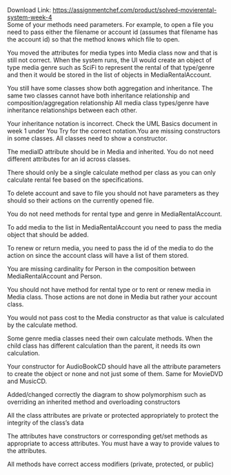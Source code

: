 Download Link: https://assignmentchef.com/product/solved-movierental-system-week-4
<br>
Some of your methods need parameters. For example, to open a file you need to pass either the filename or account id (assumes that filename has the account id) so that the method knows which file to open.

You moved the attributes for media types into Media class now and that is still not correct. When the system runs, the UI would create an object of type media genre such as SciFi to represent the rental of that type/genre and then it would be stored in the list of objects in MediaRentalAccount.

You still have some classes show both aggregation and inheritance. The same two classes cannot have both inheritance relationship and composition/aggregation relationship All media class types/genre have inheritance relationships between each other.

Your inheritance notation is incorrect. Check the UML Basics document in week 1 under You Try for the correct notation.You are missing constructors in some classes. All classes need to show a constructor.

The mediaID attribute should be in Media and inherited. You do not need different attributes for an id across classes.

There should only be a single calculate method per class as you can only calculate rental fee based on the specifications.

To delete account and save to file you should not have parameters as they should so their actions on the currently opened file.

You do not need methods for rental type and genre in MediaRentalAccount.

To add media to the list in MediaRentalAccount you need to pass the media object that should be added.

To renew or return media, you need to pass the id of the media to do the action on since the account class will have a list of them stored.

You are missing cardinality for Person in the composition between MediaRentalAccount and Person.

You should not have method for rental type or to rent or renew media in Media class. Those actions are not done in Media but rather your account class.

You would not pass cost to the Media constructor as that value is calculated by the calculate method.

Some genre media classes need their own calculate methods. When the child class has different calculation than the parent, it needs its own calculation.

Your constructor for AudioBookCD should have all the attribute parameters to create the object or none and not just some of them. Same for MovieDVD and MusicCD.

Added/changed correctly the diagram to show polymorphism such as overriding an inherited method and overloading constructors

All the class attributes are private or protected appropriately to protect the integrity of the class’s data

The attributes have constructors or corresponding get/set methods as appropriate to access attributes. You must have a way to provide values to the attributes.

All methods have correct access modifiers (private, protected, or public)